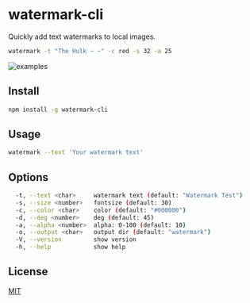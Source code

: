 # watermark-cli

Quickly add text watermarks to local images.

```sh
watermark -t "The Hulk ~ ~" -c red -s 32 -a 25
```

![examples](https://img.cdn.1zdz.cn/github/readme/watermark-cli-example.png)

## Install

```sh
npm install -g watermark-cli
```

## Usage

```sh
watermark --text 'Your watermark text'
```

## Options

```sh
  -t, --text <char>     watermark text (default: "Watermark Test")
  -s, --size <number>   fontsize (default: 30)
  -c, --color <char>    color (default: "#000000")
  -d, --deg <number>    deg (default: 45)
  -a, --alpha <number>  alpha: 0-100 (default: 10)
  -o, --output <char>   output dir (default: "watermark")
  -V, --version         show version
  -h, --help            show help
```

## License

[MIT](./LICENSE)
